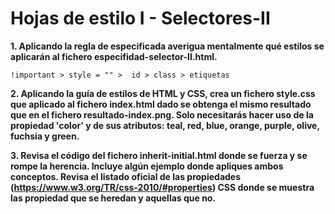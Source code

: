 # Hojas de estilo I - Selectores-II

**1. Aplicando la regla de especificada averigua mentalmente qué estilos se aplicarán al fichero especifidad-selector-II.html.**
```
!important > style = "" >  id > class > etiquetas 
```

**2. Aplicando la guía de estilos de HTML y CSS, crea un fichero style.css que aplicado al fichero index.html dado se obtenga el mismo resultado que en el fichero resultado-index.png. Solo necesitarás hacer uso de la propiedad 'color' y de sus atributos: teal, red, blue, orange, purple, olive, fuchsia y green.** 

**3. Revisa el código del fichero inherit-initial.html donde se fuerza y se rompe la herencia. Incluye algún ejemplo donde apliques ambos conceptos. Revisa el listado oficial de las propiedades (https://www.w3.org/TR/css-2010/#properties) CSS donde se muestra las propiedad que se heredan y aquellas que no.**
